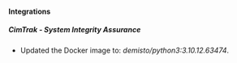 #### Integrations
##### CimTrak - System Integrity Assurance
- Updated the Docker image to: *demisto/python3:3.10.12.63474*.
